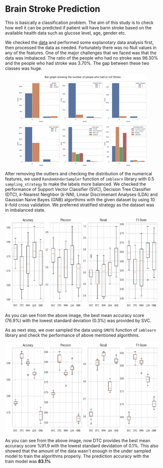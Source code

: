 # Brain Stroke Prediction
This is basically a classification problem. The aim of this study is to check how well it can be predicted if patient will have barin stroke based on the available health data such as glucose level, age, gender etc.

We checked the [data](https://github.com/muscak/Brain-Stroke-Prediction/tree/main/Data) and performed some explanotary data analysis first, then processed the data as needed. Fortunately there was no Null values in any of the features. One of the major challenges that we faced was that the data was imbalaced. The ratio of the people who had no stroke was 96.30% and the people who had stroke was 3.70%. The gap between these two classes was huge. 
<p align='center' >
  <img src='images/imbalanced.png' align='center' height=300>
</p>

After removing the outliers and checking the distribution of the numerical features, we used `RandomUnderSampler` function of `imblearn` library with 0.5 `sampling_strategy` to make the labels more balanced. We checked the performance of Support Vector Classifier (SVC), Decision Tree Classifier (DTC), $k$-Nearest Neighbor ($k$-NN), Linear Discrimenant Analyses (LDA) and Gaussian Naive Bayes (GNB) algorthims with the given dataset by using 10 $k$-fold cross validation. We preferred stratified strategy as the dataset was in imbalanced state.

<p align='center' >
  <img src='images/under_sampling_perf.png' align='center' height=300>
</p>

As you can see from the above image, the best mean accuracy score (76.9%) with the lowest standard deviation (0.3%) was provided by SVC.

As as next step, we over sampled the data using `SMOTE` function of `imblearn` library and check the performance of above mentioned algorithms.

<p align='center' >
  <img src='images/over_sampling_perf.png' align='center' height=300>
</p>

As you can see from the above image, now DTC provides the best mean accuracy score %91.9 with the lowest standard devidation of 0.1%. This also showed that the amount of the data wasn't enough in the under sampled model to train the algorithms properly. The prediction accuracy with the train model was **83.1%**
